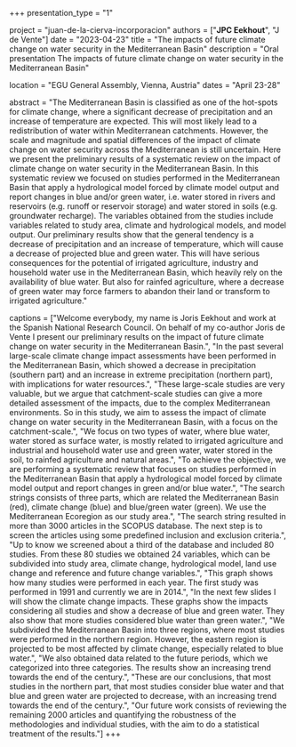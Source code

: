 +++
presentation_type = "1"

project = "juan-de-la-cierva-incorporacion"
authors = ["**JPC Eekhout**", "J de Vente"]
date = "2023-04-23"
title = "The impacts of future climate change on water security in the Mediterranean Basin"
description = "Oral presentation The impacts of future climate change on water security in the Mediterranean Basin"

location = "EGU General Assembly, Vienna, Austria"
dates = "April 23-28"

abstract = "The Mediterranean Basin is classified as one of the hot-spots for climate change, where a significant decrease of precipitation and an increase of temperature are expected. This will most likely lead to a redistribution of water within Mediterranean catchments. However, the scale and magnitude and spatial differences of the impact of climate change on water security across the Mediterranean is still uncertain. Here we present the preliminary results of a systematic review on the impact of climate change on water security in the Mediterranean Basin. In this systematic review we focused on studies performed in the Mediterranean Basin that apply a hydrological model forced by climate model output and report changes in blue and/or green water, i.e. water stored in rivers and reservoirs (e.g. runoff or reservoir storage) and water stored in soils (e.g. groundwater recharge). The variables obtained from the studies include variables related to study area, climate and hydrological models, and model output. Our preliminary results show that the general tendency is a decrease of precipitation and an increase of temperature, which will cause a decrease of projected blue and green water. This will have serious consequences for the potential of irrigated agriculture, industry and household water use in the Mediterranean Basin, which heavily rely on the availability of blue water. But also for rainfed agriculture, where a decrease of green water may force farmers to abandon their land or transform to irrigated agriculture."

captions = ["Welcome everybody, my name is Joris Eekhout and work at the Spanish National Research Council. On behalf of my co-author Joris de Vente I present our preliminary results on the impact of future climate change on water security in the Mediterranean Basin.",
"In the past several large-scale climate change impact assessments have been performed in the Mediterranean Basin, which showed a decrease in precipitation (southern part) and an increase in extreme precipitation (northern part), with implications for water resources.",
"These large-scale studies are very valuable, but we argue that catchment-scale studies can give a more detailed assessment of the impacts, due to the complex Mediterranean environments. So in this study, we aim to assess the impact of climate change on water security in the Mediterranean Basin, with a focus on the catchment-scale.", 
"We focus on two types of water, where blue water, water stored as surface water, is mostly related to irrigated agriculture and industrial and household water use and green water, water stored in the soil, to rainfed agriculture and natural areas.", 
"To achieve the objective, we are performing a systematic review that focuses on studies performed in the Mediterranean Basin that apply a hydrological model forced by climate model output and report changes in green and/or blue water.", 
"The search strings consists of three parts, which are related the Mediterranean Basin (red), climate change (blue) and blue/green water (green). We use the Mediterranean Ecoregion as our study area.", 
"The search string resulted in more than 3000 articles in the SCOPUS database. The next step is to screen the articles using some predefined inclusion and exclusion criteria.",
"Up to know we screened about a third of the database and included 80 studies. From these 80 studies we obtained 24 variables, which can be subdivided into study area, climate change, hydrological model, land use change and reference and future change variables.", 
"This graph shows how many studies were performed in each year. The first study was performed in 1991 and currently we are in 2014.", 
"In the next few slides I will show the climate change impacts. These graphs show the impacts considering all studies and show a decrease of blue and green water. They also show that more studies considered blue water than green water.",
"We subdivided the Mediterranean Basin into three regions, where most studies were performed in the northern region. However, the eastern region is projected to be most affected by climate change, especially related to blue water.",
"We also obtained data related to the future periods, which we categorized into three categories. The results show an increasing trend towards the end of the century.",
"These are our conclusions, that most studies in the northern part, that most studies consider blue water and that blue and green water are projected to decrease, with an increasing trend towards the end of the century.",
"Our future work consists of reviewing the remaining 2000 articles and quantifying the robustness of the methodologies and individual studies, with the aim to do a statistical treatment of the results."]
+++